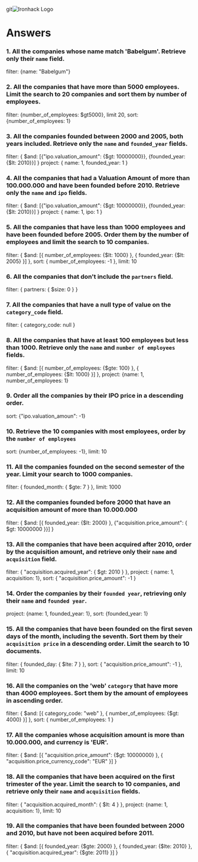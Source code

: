 git![Ironhack Logo](https://i.imgur.com/1QgrNNw.png)

# Answers

### 1. All the companies whose name match 'Babelgum'. Retrieve only their `name` field.

<!-- Your Code Goes Here -->

filter: {name: "Babelgum"}

### 2. All the companies that have more than 5000 employees. Limit the search to 20 companies and sort them by **number of employees**.

<!-- Your Code Goes Here -->

filter: {number_of_employees: $gt5000}, limit 20, sort: {number_of_employees: 1}

### 3. All the companies founded between 2000 and 2005, both years included. Retrieve only the `name` and `founded_year` fields.

<!-- Your Code Goes Here -->

filter: { $and: [{"ipo.valuation_amount": {$gt: 10000000}}, {founded_year:{$lt: 2010}}] }
project: { name: 1, founded_year: 1 }

### 4. All the companies that had a Valuation Amount of more than 100.000.000 and have been founded before 2010. Retrieve only the `name` and `ipo` fields.

<!-- Your Code Goes Here -->

filter: { $and: [{"ipo.valuation_amount": {$gt: 10000000}}, {founded_year:{$lt: 2010}}] }
project: { name: 1, ipo: 1 }

### 5. All the companies that have less than 1000 employees and have been founded before 2005. Order them by the number of employees and limit the search to 10 companies.

<!-- Your Code Goes Here -->

filter: { $and: [{ number_of_employees: {$lt: 1000} }, { founded_year: {$lt: 2005} }] }, sort: { number_of_employees: -1 }, limit: 10

### 6. All the companies that don't include the `partners` field.

<!-- Your Code Goes Here -->

filter: { partners: { $size: 0 } }

### 7. All the companies that have a null type of value on the `category_code` field.

<!-- Your Code Goes Here -->

filter: { category_code: null }

### 8. All the companies that have at least 100 employees but less than 1000. Retrieve only the `name` and `number of employees` fields.

<!-- Your Code Goes Here -->

filter: { $and: [{ number_of_employees: {$gte: 100} }, { number_of_employees: {$lt: 1000} }] }, project: {name: 1, number_of_employees: 1}

### 9. Order all the companies by their IPO price in a descending order.

<!-- Your Code Goes Here -->

sort: {"ipo.valuation_amoun": -1}

### 10. Retrieve the 10 companies with most employees, order by the `number of employees`

<!-- Your Code Goes Here -->

sort: {number_of_employees: -1}, limit: 10

### 11. All the companies founded on the second semester of the year. Limit your search to 1000 companies.

<!-- Your Code Goes Here -->

filter: { founded_month: { $gte: 7 } }, limit: 1000

### 12. All the companies founded before 2000 that have an acquisition amount of more than 10.000.000

<!-- Your Code Goes Here -->

filter: { $and: [{ founded_year: {$lt: 2000} }, {"acquisition.price_amount": { $gt: 10000000 }}] }

### 13. All the companies that have been acquired after 2010, order by the acquisition amount, and retrieve only their `name` and `acquisition` field.

<!-- Your Code Goes Here -->

filter: { "acquisition.acquired_year": { $gt: 2010 } }, project: { name: 1, acquisition: 1}, sort: { "acquisition.price_amount": -1 }

### 14. Order the companies by their `founded year`, retrieving only their `name` and `founded year`.

<!-- Your Code Goes Here -->

project: {name: 1, founded_year: 1}, sort: {founded_year: 1}

### 15. All the companies that have been founded on the first seven days of the month, including the seventh. Sort them by their `acquisition price` in a descending order. Limit the search to 10 documents.

<!-- Your Code Goes Here -->

filter: { founded_day: { $lte: 7 } }, sort: { "acquisition.price_amount": -1 }, limit: 10

### 16. All the companies on the 'web' `category` that have more than 4000 employees. Sort them by the amount of employees in ascending order.

<!-- Your Code Goes Here -->

filter: { $and: [{ category_code: "web" }, { number_of_employees: {$gt: 4000} }] }, sort: { number_of_employees: 1 }

### 17. All the companies whose acquisition amount is more than 10.000.000, and currency is 'EUR'.

<!-- Your Code Goes Here -->

filter: { $and: [{ "acquisition.price_amount": {$gt: 10000000} }, { "acquisition.price_currency_code": "EUR" }] }

### 18. All the companies that have been acquired on the first trimester of the year. Limit the search to 10 companies, and retrieve only their `name` and `acquisition` fields.

<!-- Your Code Goes Here -->

filter: { "acquisition.acquired_month": { $lt: 4 } }, project: {name: 1, acquisition: 1}, limit: 10

### 19. All the companies that have been founded between 2000 and 2010, but have not been acquired before 2011.

<!-- Your Code Goes Here -->

filter: { $and: [{ founded_year: {$gte: 2000} }, { founded_year: {$lte: 2010} }, { "acquisition.acquired_year": {$gte: 2011} }] }
